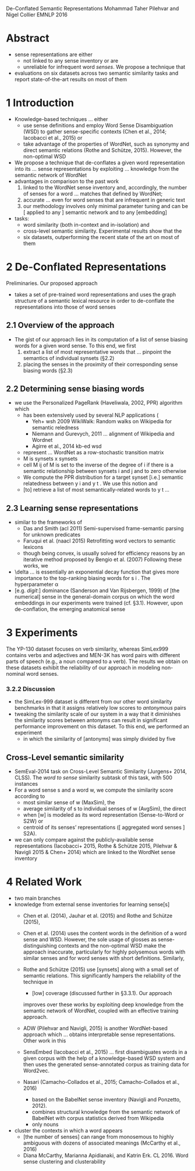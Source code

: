 De-Conflated Semantic Representations
Mohammad Taher Pilehvar and Nigel Collier
EMNLP 2016

# Abstract

* sense representations are either
  * not linked to any sense inventory or are
  * unreliable for infrequent word _senses_. We propose a technique that
* evaluations on six datasets across two semantic similarity tasks and report
  state-of-the-art results on most of them

# 1 Introduction

* Knowledge-based techniques ... either
  * use sense definitions and employ Word Sense Disambiguation (WSD) to gather
    sense-specific contexts (Chen et al., 2014; Iacobacci et al., 2015) or
  * take advantage of the properties of WordNet, such as synonymy and direct
    semantic relations (Rothe and Schütze, 2015).  However, the non-optimal WSD
* We propose a technique that
  de-conflates a given word representation into its ... sense representations
  by exploiting ... knowledge from the semantic network of WordNet
* advantages in comparison to the past work
  1. linked to the WordNet sense inventory and, accordingly,
    the number of senses for a word ... matches that defined by WordNet;
  1. accurate ... even for word senses that are infrequent in generic text
  1. our methodology involves only minimal parameter tuning and
    can be [ applied to any ]  semantic network and to any [embedding]
* tasks:
  * word similarity (both in-context and in-isolation) and
  * cross-level semantic similarity. Experimental results show that the
  * six datasets, outperforming the recent state of the art on most of them

# 2 De-Conflated Representations

Preliminaries. Our proposed approach
* takes a set of pre-trained word representations and 
  uses the graph structure of a semantic lexical resource in order to
  de-conflate the representations into those of word senses

## 2.1 Overview of the approach

* The gist of our approach lies in its computation of
  a list of sense biasing words for a given word sense. To this end, we first
  1. extract a list of most representative words that ... pinpoint
     the semantics of individual synsets (§2.2)
  2. placing the senses in the proximity of their corresponding sense biasing
     words (§2.3)

## 2.2 Determining sense biasing words

* we use the Personalized PageRank (Haveliwala, 2002, PPR) algorithm which
  * has been extensively used by several NLP applications (
    * Yeh+ wsh 2009 WikiWalk: Random walks on Wikipedia for semantic reledness
    * Niemann and Gurevych, 2011 ... alignment of Wikipedia and Wordnet
    * Agirre et al., 2014 kb-ed wsd
  * represent ... WordNet as a row-stochastic transition matrix
  * M is synsets x synsets
  * cell M ij of M is set to the inverse of the degree of i if there is a
    semantic relationship between synsets i and j and to zero otherwise
  * We compute the PPR distribution for a target synset
    [i.e.] semantic relatedness between y i and y t . We use this notion and
  * [to] retrieve a list of most semantically-related words to y t _..._

## 2.3 Learning sense representations

* similar to the frameworks of
  * Das and Smith (acl 2011)
    Semi-supervised frame-semantic parsing for unknown predicates
  * Faruqui et al. (naacl 2015) Retrofitting word vectors to semantic lexicons
  * though being convex, is usually solved for efficiency reasons by an
    iterative method proposed by Bengio et al. (2007)
    Following these works, we
* \delta ... is essentially an exponential decay function that gives more
  importance to the top-ranking biasing words for s i .  The hyperparameter α
* [e.g. _digit_:] dominance (Sanderson and Van Rijsbergen, 1999) of [the
  numerical] sense in the general-domain corpus on which the word embeddings in
  our experiments were trained (cf. §3.1). However, upon de-conflation, the
  emerging anatomical sense

# 3 Experiments

The YP-130 dataset focuses on verb similarity, whereas 
SimLex999 contains verbs and adjectives and 
MEN-3K has word pairs with different parts of speech (e.g., a noun compared to
a verb). 
The results we obtain on these datasets exhibit the reliability of our approach
in modeling non-nominal word senses.

### 3.2.2 Discussion

* the SimLex-999 dataset is different from our other word similarity benchmarks
  in that it assigns relatively low scores to _antonymous_ pairs
* tweaking the similarity scale of our system in a way that it diminishes the
  similarity scores between antonyms can result in significant performance
  improvement on this dataset. To this end, we performed an experiment 
  * in which the similarity of [antonyms] was simply divided by five 

## Cross-Level semantic similarity

* SemEval-2014 task on Cross-Level Semantic Similarity (Jurgens+ 2014, CLSS).
  The _word to sense_ similarity subtask of this task, with 500 instances
* For a word sense s and a word w, we compute the similarity score according to
  * most similar sense of w (MaxSim), the 
  * average similarity of s to individual senses of w (AvgSim), the direct
  * when [w] is modeled as its word representation (Sense-to-Word or S2W) or
  * centroid of its senses’ representations ([ aggregated word senses ] S2A).
* we can only compare against the publicly-available sense representations
  (Iacobacci+ 2015, Rothe & Schütze 2015, Pilehvar & Navigli 2015 & Chen+ 2014)
  which are linked to the WordNet sense inventory

# 4 Related Work

* two main branches
* knowledge from external sense inventories for learning sense[s]
  * Chen et al. (2014), Jauhar et al. (2015) and Rothe and Schütze (2015),
  * Chen et al. (2014) uses the content words in the definition of a word
    sense and WSD. However, the sole usage of glosses as
    sense-distinguishing contexts and the non-optimal WSD make the approach
    inaccurate, particularly for highly polysemous words with similar
    senses and for word senses with short definitions. Similarly, 
  * Rothe and Schütze (2015) use [synsets] along with a small set of semantic
    relations. This significantly hampers the reliability of the technique in
    * [low] coverage (discussed further in §3.3.1). Our approach

    improves over these works by exploiting deep knowledge from the semantic
    network of WordNet, coupled with an effective training approach. 
  * ADW (Pilehvar and Navigli, 2015) is another WordNet-based approach which
    ... obtains interpretable sense representations. Other work in this
  * SensEmbed (Iacobacci et al., 2015) ...  first disambiguates words in a
    given corpus with the help of a knowledge-based WSD system and then uses
    the generated sense-annotated corpus as training data for Word2vec.  
  * Nasari (Camacho-Collados et al., 2015; Camacho-Collados et al., 2016) 
    * based on the BabelNet sense inventory (Navigli and Ponzetto, 2012).
    * combines structural knowledge from the semantic network of
    BabelNet with corpus statistics derived from Wikipedia
    * only nouns
* cluster the contexts in which a word appears
  * [the number of senses] can range from monosemous to highly ambiguous with
   dozens of associated meanings (McCarthy et al., 2016)
  * Diana McCarthy, Marianna Apidianaki, and Katrin Erk. CL 2016. 
    Word sense clustering and clusterability
